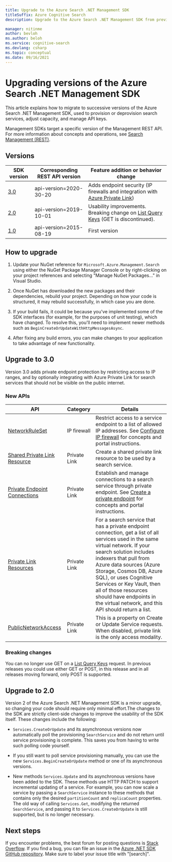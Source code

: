 ```yaml
---
title: Upgrade to the Azure Search .NET Management SDK
titleSuffix: Azure Cognitive Search
description: Upgrade to the Azure Search .NET Management SDK from previous versions. Learn about new features and the code changes necessary for migration.

manager: nitinme
author: bevloh
ms.author: beloh
ms.service: cognitive-search
ms.devlang: csharp
ms.topic: conceptual
ms.date: 09/16/2021
---
```


# Upgrading versions of the Azure Search .NET Management SDK

This article explains how to migrate to successive versions of the Azure Search .NET Management SDK, used to provision or deprovision search services, adjust capacity, and manage API keys.

Management SDKs target a specific version of the Management REST API. For more information about concepts and operations, see [Search Management (REST)](/rest/api/searchmanagement/).

## Versions

| SDK version | Corresponding REST API version | Feature addition or behavior change |
|-------------|--------------------------------|-------------------------------------|
| [3.0](https://www.nuget.org/packages/Microsoft.Azure.Management.Search/3.0.0) | api-version=2020-30-20 | Adds endpoint security (IP firewalls and integration with [Azure Private Link](../private-link/private-endpoint-overview.md)) |
| [2.0](https://www.nuget.org/packages/Microsoft.Azure.Management.Search/2.0.0) | api-version=2019-10-01 | Usability improvements. Breaking change on [List Query Keys](/rest/api/searchmanagement/2021-04-01-preview/query-keys/list-by-search-service) (GET is discontinued). |
| [1.0](https://www.nuget.org/packages/Microsoft.Azure.Management.Search/1.0.1) | api-version=2015-08-19  | First version |

## How to upgrade

1. Update your NuGet reference for `Microsoft.Azure.Management.Search` using either the NuGet Package Manager Console or by right-clicking on your project references and selecting "Manage NuGet Packages..." in Visual Studio.

1. Once NuGet has downloaded the new packages and their dependencies, rebuild your project. Depending on how your code is structured, it may rebuild successfully, in which case you are done.

1. If your build fails, it could be because you've implemented some of the SDK interfaces (for example, for the purposes of unit testing), which have changed. To resolve this, you'll need to implement newer methods such as `BeginCreateOrUpdateWithHttpMessagesAsync`.

1. After fixing any build errors, you can make changes to your application to take advantage of new functionality. 

## Upgrade to 3.0

Version 3.0 adds private endpoint protection by restricting access to IP ranges, and by optionally integrating with Azure Private Link for search services that should not be visible on the public internet.

### New APIs

| API | Category| Details |
|-----|--------|------------------|
| [NetworkRuleSet](/rest/api/searchmanagement/2021-04-01-preview/services/create-or-update#networkruleset) | IP firewall | Restrict access to a service endpoint to a list of allowed IP addresses. See [Configure IP firewall](service-configure-firewall.md) for concepts and portal instructions. |
| [Shared Private Link Resource](/rest/api/searchmanagement/2021-04-01-preview/shared-private-link-resources) | Private Link | Create a shared private link resource to be used by a search service.  |
| [Private Endpoint Connections](/rest/api/searchmanagement/2021-04-01-preview/private-endpoint-connections) | Private Link | Establish and manage connections to a search service through private endpoint. See [Create a private endpoint](service-create-private-endpoint.md) for concepts and portal instructions.|
| [Private Link Resources](/rest/api/searchmanagement/2021-04-01-preview/private-link-resources) | Private Link | For a search service that has a private endpoint connection, get a list of all services used in the same virtual network. If your search solution includes indexers that pull from Azure data sources (Azure Storage, Cosmos DB, Azure SQL), or uses Cognitive Services or Key Vault, then all of those resources should have endpoints in the virtual network, and this API should return a list. |
| [PublicNetworkAccess](/rest/api/searchmanagement/2021-04-01-preview/services/create-or-update#publicnetworkaccess)| Private Link | This is a property on Create or Update Service requests. When disabled, private link is the only access modality. |

### Breaking changes

You can no longer use GET on a [List Query Keys](/rest/api/searchmanagement/2021-04-01-preview/query-keys/list-by-search-service) request. In previous releases you could use either GET or POST, in this release and in all releases moving forward, only POST is supported. 

## Upgrade to 2.0

Version 2 of the Azure Search .NET Management SDK is a minor upgrade, so changing your code should require only minimal effort.The changes to the SDK are strictly client-side changes to improve the usability of the SDK itself. These changes include the following:

* `Services.CreateOrUpdate` and its asynchronous versions now automatically poll the provisioning `SearchService` and do not return until service provisioning is complete. This saves you from having to write such polling code yourself.

* If you still want to poll service provisioning manually, you can use the new `Services.BeginCreateOrUpdate` method or one of its asynchronous versions.

* New methods `Services.Update` and its asynchronous versions have been added to the SDK. These methods use HTTP PATCH to support incremental updating of a service. For example, you can now scale a service by passing a `SearchService` instance to these methods that contains only the desired `partitionCount` and `replicaCount` properties. The old way of calling `Services.Get`, modifying the returned `SearchService`, and passing it to `Services.CreateOrUpdate` is still supported, but is no longer necessary. 

## Next steps

If you encounter problems, the best forum for posting questions is [Stack Overflow](https://stackoverflow.com/questions/tagged/azure-cognitive-search?tab=Newest). If you find a bug, you can file an issue in the [Azure .NET SDK GitHub repository](https://github.com/Azure/azure-sdk-for-net/issues). Make sure to label your issue title with "[search]".